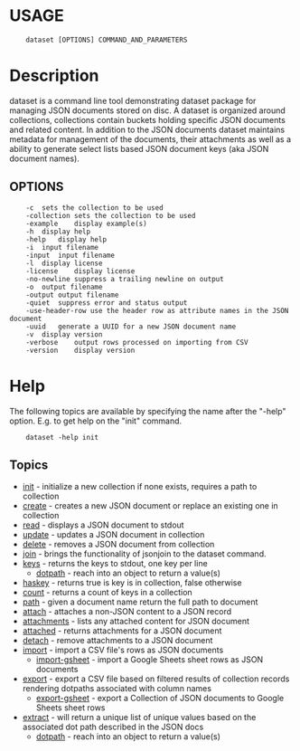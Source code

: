 
# USAGE

```
    dataset [OPTIONS] COMMAND_AND_PARAMETERS
```


# Description

dataset is a command line tool demonstrating dataset package for managing
JSON documents stored on disc. A dataset is organized around collections,
collections contain buckets holding specific JSON documents and related content.
In addition to the JSON documents dataset maintains metadata for management
of the documents, their attachments as well as a ability to generate select lists
based JSON document keys (aka JSON document names).

## OPTIONS

```
	-c	sets the collection to be used
	-collection	sets the collection to be used
	-example	display example(s)
	-h	display help
	-help	display help
	-i	input filename
	-input	input filename
	-l	display license
	-license	display license
	-no-newline	suppress a trailing newline on output
	-o	output filename
	-output	output filename
	-quiet	suppress error and status output
	-use-header-row	use the header row as attribute names in the JSON document
	-uuid	generate a UUID for a new JSON document name
	-v	display version
	-verbose	output rows processed on importing from CSV
	-version	display version
```

# Help

The following topics are available by specifying the name after the "-help" option.
E.g. to get help on the "init" command.

```
    dataset -help init
```

## Topics

+ [init](init.html) - initialize a new collection if none exists, requires a path to collection
+ [create](create.html) - creates a new JSON document or replace an existing one in collection
+ [read](read.html) - displays a JSON document to stdout
+ [update](update.html) - updates a JSON document in collection
+ [delete](delete.html) - removes a JSON document from collection
+ [join](join.html) - brings the functionality of jsonjoin to the dataset command.
+ [keys](keys.html) - returns the keys to stdout, one key per line
    + [dotpath](dotpath.html) - reach into an object to return a value(s)
+ [haskey](haskeys.html) - returns true is key is in collection, false otherwise
+ [count](count.html) - returns a count of keys in a collection
+ [path](path.html) - given a document name return the full path to document
+ [attach](attach.html) - attaches a non-JSON content to a JSON record
+ [attachments](attachments.html) - lists any attached content for JSON document
+ [attached](attached.html) - returns attachments for a JSON document
+ [detach](detach.html) - remove attachments to a JSON document
+ [import](import.html) - import a CSV file's rows as JSON documents
    + [import-gsheet](import-gsheet.html) - import a Google Sheets sheet rows as JSON documents
+ [export](export.html) - export a CSV file based on filtered results of collection records rendering dotpaths associated with column names
    + [export-gsheet](export-gsheet.html) - export a Collection of JSON documents to Google Sheets sheet rows
+ [extract](extract.html) - will return a unique list of unique values based on the associated dot path described in the JSON docs
    + [dotpath](dotpath.html) - reach into an object to return a value(s)
